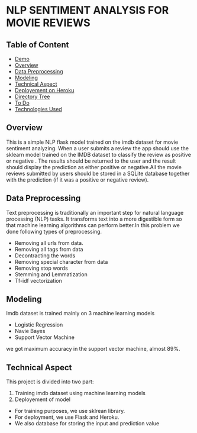 # NLP SENTIMENT ANALYSIS FOR MOVIE REVIEWS

## Table of Content
  * [Demo](#demo)
  * [Overview](#overview)
  * [Data Preprocessing](#data-preprocessing)
  * [Modeling](#modeling)
  * [Technical Aspect](#technical-aspect)
  * [Deployement on Heroku](#deployement-on-heroku)
  * [Directory Tree](#directory-tree)
  * [To Do](#to-do)
  * [Technologies Used](#technologies-used)



## Overview
This is a simple NLP flask model trained on the imdb dataset for movie sentiment analyzing.
When a user submits a review the app should use the sklearn model trained on the IMDB
dataset to classify the review as positive or negative . The results should be returned to the user  and the result should
display the prediction as either positive or negative.All the movie reviews submitted by users should be stored in a SQLite database together with
the prediction (if it was a positive or negative review).

## Data Preprocessing
Text preprocessing is traditionally an important step for natural language processing (NLP) tasks. It transforms text into a more digestible form so that machine learning algorithms can perform better.In this problem we done following types of preprocessing.
 * Removing all urls from data.
 * Removing all tags from data
 * Decontracting the words
 * Removing special character from data
 * Removing stop words
 * Stemming and Lemmatization
 * Tf-idf vectorization
 
##  Modeling
Imdb dataset is trained mainly on 3 machine learning models
* Logistic Regression
* Navie Bayes
* Support Vector Machine

we got maximum accuracy in the support vector machine, almost 89%.

## Technical Aspect
This project is divided into two part:

1) Training imdb dataset using machine learning models
2) Deployement of model

* For training purposes, we use sklrean library.
* For deployment, we use Flask and Heroku.
* We also database for storing the input and prediction value
